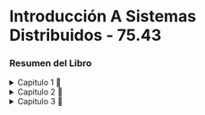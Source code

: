 # Introducción A Sistemas Distribuidos - 75.43

### Resumen del Libro

<details>
 <summary>  Capitulo 1 🍾 </summary> 
 
 </br>

*host* o *end systems*: dispositivos conectados a la red (lapotot, tablet, reloj, etc).

Estos ultimos conectados por una red de *communication links* y *packet switches*.

![image](https://user-images.githubusercontent.com/71232328/160488180-daf2192f-ce6a-45b4-ac0f-9b4b0ba07cc0.png)

Los *links*  transmiten de acuerda a una *transmission rate* medida en bits/segundo.

*Packet*: paquete de informacion a ser enviado a través de la red.

El *packet switch* toma el *packet* que viene de su *comunication link* de entrada y lo redirecciona a uno de salida. Un *packet switch* puede ser un *router* (en *network core*) o un *link-layer switch*(en *acces network*).

El camino recorrido por el *packet* es el *route* o *path*.

#### Analogia

*packets* = camiones.
*comunication links* = rutas.
*packet switches* = intersecciones.

*end systems* accedent a internet a traves de *Internet Service Providers (ISPs)*. Cada *ISP* es en si mismo una red aparte. Los *ISPs* o *lower tier ISPs* estan interconectados por *upper tier ISP* (fibra optica).

Las piezas que componen internet corren protocolos para controlar envio y recepcion de datos. El *Transmission Control Protocol (TCP)* y *Internet Protocol (IP)* son los mas importantes. 

*internet standards* son desarrollados por la *IETF*. Estos documentos son llamados *request for comments (RFCs* y definen los protocolos

El internet tambíen puede ser descripto como una infraestructura que provee servicios a aplicaciones (*distributed applications*). Corren en *end systems*.
Los *end systems* proveen interfaces para *sockets* que especifican como solicitar y enviar informacion a otro *end system*

#### Protocolo

![image](https://user-images.githubusercontent.com/71232328/160490600-228c2304-3668-4ec8-883f-a11a39c9c6a2.png)

</br>

Un protocolo define el formato y orden de los mensajes a intercambiar entre dos o mas entidades en comunicacion, al igual que las acciones a tomar luego de enviar/recibir los mensajes
Ambos que se esten comunicando deben estar utilizando el mismo protocolo


*end systems* son también conocidos como *hosts*. Estos ultimos se dividen en clientes y servidores. La mayoria de los servidores residen en *data centers*

*access network*: la red que conecta fisicamente un *host* al primer *router* en su camino a otro *end system*

El acceso a internet residencial mas comun es por *digital suscriber line (DSL)* (en general lo provee la compañia de telefono, el modem usa la linea telefonica en este caso) y por cable.

![image](https://user-images.githubusercontent.com/71232328/160491855-2dd767ac-9f61-494a-b1af-6c0cfa0d3f2b.png)


</br>

Existen estándares para DSL que definen multiples *transmission rates*.

Por otra parte, los cables de acceso a internet hacen uso del cable del proveedor de television.

</br>

![image](https://user-images.githubusercontent.com/71232328/160492070-cf203c45-c8c1-4129-936f-73eaa410c91a.png)


</br>

requiere modems especiales para cable, en general conectados a la PC por un puertp *ethernet*. En estos casos los *packets* llegan a todos. Los *channel* de subida y bajada son compartidos.


Más veloz que los ultimos dos pero menos común en *fiber to home (FTTH)*.

*LAN (local area network)* es usada para conectar un *end system* al primer *router (edge)*. En general se hace via *ethernet switch*.

![image](https://user-images.githubusercontent.com/71232328/160492621-8adc1fa6-4871-415c-a273-36bc2eca2d63.png)


</br>

Tambien es posbile tener una *wireless LAN* basada en IEEE (*WIFI*)

![image](https://user-images.githubusercontent.com/71232328/160492779-54c7125b-1417-4739-84e9-0909ae515057.png)

*Wide-Area Wirelles acces: 3g and LTE*, mayor alcance que el wifi.

Los bits se propagan a través de un medio físico: par trenzado, coaxial, fibra optica, espectro radial, etc. Puede ser un medio guiado o no. En el primer caso las ondas son guiadas a traves de un medio fisico (cable). En el caso de no ser guiado, las ondas se propagan por la atmosfera y espacio (*wireless LAN*). Un par trenzado conocido es el *Unshielded twisted pair (UTP)*. El cable coaxial puede ser usado como un medio compartido. La fibra optica traslada pulsos de luz, pero los dispositivos opticos son muy costosos. Canales de transmision radial sufren mayor interferencia y tienen tres categorias: distancia corta, locales y largo alcance (kilometros). Canales de transmision satelital transmiten/reciben microondas en bandas de frecuencia determinadas, los satelites pueden ser geoestacionarios u orbitar más cerca de la tierra.

#### Core

*end systems* intercambian mensajes. Estos mensajes se dividen en *packets* para ser enviados. Cada *packet* viaja a través de *communication links* y *packet switches (routers or link-layer switches)*. Se transmite al *rate* del *communication link*. Entonces si el *rate* es R y el largo del *link* es L, el tiempo de transmisión es `L/R segundos`.

Los *packet switches* usan *store-and-forward transmission*. Debe recibir el *packet* entero antes de empezar a transmitirlo.

![image](https://user-images.githubusercontent.com/71232328/160494400-f1327cb7-36ba-471f-8a29-270b3957f523.png)

Por cada *link* que tiene el *packet switch*, va a tener un *output buffer* o *output queue* donde guarda *packets* que está a punto de enviar. Puede ocurrir que llegue un *packet* y deba esperar en el *output buffer* a que termine otro: *queuing delay*. Este delay depende de que tan congestionada esté la red.


![image](https://user-images.githubusercontent.com/71232328/160518735-493aef40-248d-4d2a-9d3c-3bcb698e71a6.png)

Si el *packet* llega y la cola está llena entonces ocurre una *packet loss*. O el que llega es dropeado o uno que ya está en la cola.

¿Cómo determina el *router* a donde enviar el *packet*?

Cada sistema tiene su direccion IP. En el header del *packet* va a figurar la ip de destino. Cada *router* examina esta porcion y se basa en una *forwarding table* para direccionar el *packet*. La tabla está creada en base a un *routing protocol*, por ejemplo el del camino más corto para determinar el próximo *router*.

También puede moverse data de otra manera que no es *packet switching*, sino *circuit switching*. En estos casos el *path* entre *end systems* se encuentra reservado por el tiempo que dure la comunicación, no ocurre esto en el caso previamente visto. Cuando dos *host* se quieren comunicar se establece una *end-to-end connection*, reservando el circuito que los une. Limita la cantidad de conexiones en simultaneo que se pueden tener.

En el caso de *packet switching* no se garantiza la llegada a destino del mismo, si que se dará el mayor esfuerzo.

Un circuito es implementado con una *frequency-division multiplexing (FDM)* o con una *time-division multiplexing (TDM)*. En la primera se le dedica una frecuencia a cada conexion. En el caso de *TDM* se le otorga a cada conexion una cantidad fija de tiempo.

![image](https://user-images.githubusercontent.com/71232328/160519904-75316e99-12f6-4652-b128-7928d8b5e7ab.png)

Circuitos dedicados tienen periodos silenciosos en los que se desperdician.

*Packet switching* es superior en eficiencia. Mientras que *circuit switching* reserva en el *link* desconociendo la demanda (desperdiciando espacio), *packet switching* reserva el *link* en base a la demanda.


Para conectar *ISPs* se hace una red de redes. El *access ISP* es *customer*, mientras que el *global transit ISP* es un proveedor.
Cada *access ISP* paga al *regional ISP* al que se conecta, quien a su vez paga al *tier-1 ISP* al cual se conecta. Este ultimo no paga a nadie ya que no se conecta a nadie.

Admemás en la red hay *PoP* (grupo de *routers* en la red del proveedor donde *customer ISPs* se pueden conectar a un *provider ISP*.
Para reducir costos, *customer ISPs* que sean vecinos pueden unirse (*peer*) siendo beneficioso para ambos. También existen *Internet Exchange Points (IXP)* donde multiples *ISPs* pueden unirse (*peer*).
Finalmente tenemos en la ultima capa los *content-provider netwroks*, por ejemplo google.

![image](https://user-images.githubusercontent.com/71232328/160521215-521f2157-3565-4bee-88c0-ef64db322dae.png)



*processing delay*: tiempo requerido para examinar el *packet* y ver a qué *link* dirigirlo.

*queuing delay*: tiempo que espera en la cola a ser transferido **(???????????? no era cuando recibia)**. Depende de la congestion.

*transmission delay*: `L/R`, siendo L el largo del *packet* y R la tasa de transimsion. Tiempo requerido en transmitir todos los bits por el *link*. No tiene nada que ver con la distancia entre *routers*.

*propagation delay*: una vez en el *link*, los bits deben llegar al proximo router. Depende de la distancia entre *routers* y el material. `d/s` siendo d la distancia y s la velocidad de propagación del *link*.

![image](https://user-images.githubusercontent.com/71232328/160522042-38efadca-e33d-4f32-99be-823be10f9dcd.png)

Sumados generan un *total nodal delay*

Si R es la tasa de transmision en bits/sec, **a** es la tasa de arribo de *packets*, L el largo de los packets entonces la tasa de arribo de bits es `L * a`. `L*a/R` es la intensidad del tráfico. Si `L*a/R > 1` entonces aumentará el *queuing delay*

![image](https://user-images.githubusercontent.com/71232328/160522582-09cc2afa-dc2b-4597-b1cd-4fff2c8ff5c5.png)

Una cola tiene capacidad finita. Si una *packet* llega a un *router* con la cola llena, va a ser un *drop*. En resumen, ese *packet* se pierde.

El delay entre *end systems* con N-1 *routers* entre ellos es `dend-end = N(dproc+dtrans+dprop+dqueuing)`.

*end-to-end throughput*: el instantaneo es la tasa en bits/sec a la que un host recibe un mensaje. Si envio de servidor a cliente: si la tasa de recepcion es más rapida que la de transmision entonces no va a poder transmitirlos igual de rápido que los recibe. En este caso Rc<Rs y el *end-to-end throughput* es Rc. Idealmente Rc>Rs y el *end-to-end throughput* es Rs.

![image](https://user-images.githubusercontent.com/71232328/160523899-188591c9-c409-4030-8e76-1d3522770391.png)

### Protocol Layering

cada protocolo se corresponde con una capa.

Protocolos de la capa de aplicacion siempre estan implementadas en software. La capa fisica y de linkeo son las encargadas de manejar la comunicacion en un link (en general Ethernet o WIFI asociadas con un *link*). La cpa de red es un mix entre fisica y hardware

![image](https://user-images.githubusercontent.com/71232328/160524387-999652a6-db64-4d99-9ed4-cc0fc7e4193f.png)

#### Capa de aplicaciones

donde residen las aplicaciones de red y sus protocolos como HTTP, SMTP, FTP, DNS. Se distribuye sobre muchos *end systems*. La aplicacion en uno intercambiendo *packets* con la aplicación en otro *host* siguiendo un protocolo. En esta capa la data son mensajes.

#### Capa de transporte

transporta los mensajes de la capa de aplicacion entre *end points*. Protocolos: TCP y UDP

#### Capa de red

Mueve los *packets* de la capa de red llamados *datagrams* de un *host* a otro. Protocolo IP, que define los campos en el *datagram*. También hay *routing protocols* para determinar las rutas que toman los *datagrams*.

#### Capa de linkeo

Para mover un *packet* entre un nodo y tro (*host* o *router*), la capa de red acude a la capa de linkeo. Aquí se pasa el *datagram* a la capa de linkeo, que lo lleva al proximo nodo, donde vuelve a la capa de red. Como ejemplo son Ethernet, Wifi. Un *datagram* puede ser manejado por distintos protocolos en la capa de linkeo.

#### Capa de física

Su trabajo es mover bits entre un nodo y el siguiente. Los protocolos dependen del medio (fibra, par trenzado, etc). Ethernet tiene varias protocolos en esta capa: una para par trenzado, otro para coaxial, fibnra, etc.

![image](https://user-images.githubusercontent.com/71232328/160525485-3d8082b6-c118-4180-8700-5750eb3e8fae.png)

Notar que routers y switches de la capa de linkeo no implementan todas las capas. En cada capa un *packet* tiene dos campos: *header* y *payload*. El ultimo es un *packet* de la capa anterior y *header* sirve para que la capa actual actue. A esto se llama encapsulacion.

### OSI

Otra forma de ver los protocolos distinta al *stack*.

![image](https://user-images.githubusercontent.com/71232328/160525375-169cb37b-6664-40fa-9a2a-4b125961864e.png)

Malware (?)



</details>


<details>
 
<summary> Capitulo 2 🍾</summary>
 
</br>
 
Al desarrollar una aplicación, hay que escribir software de tal manera que pueda correr en multiples sistemas (no es necesario en *routers* o *link-layer switches*, estos no funcionan en la capa de aplicación). La arquitectura de la aplicación está diseñada por el desarrollador, a diferencia de la arquitectura de la red. Esta puede ser cliente-servidor o *peer-to-peer*.

En la arquitectura cliente-servidor , siempre hay un *host* llamado servidor que recibe peticiones de otros *host* llamados clientes. En esta arquitectura los clientes no se comunican directamente entre si. El servidor tiene una dirección IP fija. Para aplicaciones con muchos clientes, se tiene un *data center* con varios *host* creando un servidor virtual grande.
 
En la arquitectura P2P no hay servidores dedicados, se basa en la comunicacion entre usuarios (ej: Torrent). Esta arquitectura es auto escalable.
 
### Comunicacion
 
Los que se comunican no son los programas, sino los procesos en diferentes (o el mismo) *end systes*. Lo hacen mediante mensajes. En general en una comunicacion, uno es el cliente y el otro el servidor. El que inicia la conexion es el cliente, el que espera a ser conectado, el servidor. Los mensajes se envian y reciben a través de una interfaz de software llamada *socket*. El *socket* es la interfaz entre la capa de aplicacion y la de transporte. También llamada *application programming interface (API)* entre la aplicacion y la red.
 
Para identificar al proceso que recibe mensajes debe tenerse la direccion del host (IP) y un algo que identifique al proceso receptor en el host de destino. Al host lo define la dirección IP (32 bits). Para identificar al proceso, su utiliza el número de puerto.
 
La aplicacion envia mensajes por el socket, la capa de transporte debe llevarlos al socket de destino. Un protocolo de la capa de transporte puede ofrecer varios servicios:

* *Reliable Data Transfer*: asegura que no habrá pérdida de paquetes. Si no lo asegura, esto puede ser tolerable para ciertas aplicaciones (*loss-tolerant applications*) pero no para otras como son las aplicaciones multimedia
* *Throughput*: asegura una tasa mínima de **r** bits/sec. Las aplicaciones que requieren una tasa especifica son *bandwidth-sensitive applications*. Las que no so *elastic applications*.
* *Timing*: un tiempo máximo de arribo del paquete desde que sale hasta que llega al socket receptor (delay).
* *Security*: puede proveer mas de un servicio de seguridad. Puede encriptar los datos al salir y desencriptarlos al llegar.
 
### Servicios de transporte provistos por internet
 
Las redes TCP/IP tienen 2 protocolos de transporte: UDP y TCP.
 
Servicios de TCP:

* *Connection-oriented servide*: cliente y servidor intercambian informacion antes de que empiezen a fluir los mensajes de la aplicacion (*handshake*). Luego de esto se dice que existe la conexion TCP. Pueden enviarse mensajes al mismo tiempo. Una vez finalizada, debe destruirse la conexion.
* *Reliable data transfer*: se va a enviar toda la data sin errores y en orden.
* *congestion-control mechanism*
 
*TCP-enhanced-with-SSL (Secure Sockets Layer)* agrega seguridad (encripta, autenticacion de *end point*, etc).
 
Servicios de UDP:
 
* *connectionless*: no hay *handshake*
* *unreliable data transfer*: no garantiza que llege el mensaje. Pueden llegar en desorden
* No tiene mecanismo de control de congestion
* El lado que envia, puede hacerlo al *rate* que quiera.
 
En ambos casos, no se proveen servicios para *throughput* y *timing*.
 
### Protocolos de capa de aplicación
 
Definen como los procesos de aplicaciones se envian mensajes entre ellas:
* tipo (request o respuesta)
* Sintaxis (campos)
* Semantica (qué contienen los campos)
* Reglas para cuándo enviar y recibir mensajes

## Web y HTTP
 
*HyperText Transfer Protocol (HTTP)* se implementa en el cliente y en el servidor. Web browsers implementan el lado del cliente y Web Servers el lado del servidor. HTTP usa TCP como protocolo de transporte.
 
![image](https://user-images.githubusercontent.com/71232328/160632290-47bcc71e-05ac-40d4-b088-564287af5e29.png)

El servidor no guarda informacion del cliente, por lo que se dice que HTTP es *stateless protocol*.
 
### Tipos de conexiones
 
Cuando hay interacciones cliente-servidor debe definirse si las request/respuesta van en la misma conexion TCP (*persistent connections*) o en distintas (*non-persistent connections*). Por default HTTP usa *persistent connections*. En *non-persistent connections* puede ocurrir cierto paralelismo.

*Round-trip-time (RTT)*: tiempo que le toma a un paquete viajar desde el cliente al servidor y volver. Incluye delay de propagacion, delay de cola y de procesamiento.
 
![image](https://user-images.githubusercontent.com/71232328/160634079-c4d20bf4-45b9-46e4-9f0a-c5f635d36eb8.png)
 
Se observa que cada conexion tiene un delay de 2 RTT, gran contra en *non-persistent connections*.
 
## Formato del mensjae HTTP
 
Hay dos tipos de mensaje: request y respuesta
 
* Request: primer linea es la *request line*, tiene 3 campos: metodo (GET, POST, HEAD, PUT, DELETE), URL y version de HTTP. Las lineas que siguen son *header lines*. La de Host especifica el host donde reside el objeto, en connection va el tipo de conexion, en *user-agent* va el browser y en *accept-language* va el lenguaje que prefiere el usuario (varios headers mas como este)
 
 ![image](https://user-images.githubusercontent.com/71232328/160635494-45571e96-5f4a-4a81-9fa3-ad910fec6afd.png)

El campo *entity* va lleno cuando se usa el método POST enviando info. También puede ir en la URL con un método GET. El HEAD se utiliza para debugging. PUT es para subir objetos a servidores web
 
* Respuesta: tiene una *status line* (3 campos: version del protocolo, codigo de status y el mensaje de status), seis *header lines* y un *entity body* (contiene lo que se pidió en el request). Las *header lines*: *date* tiene hora y dia en que el servidor envia data, *Server* indica que servidor generó el mensaje, *Last modified* indica el momento de creacion o última modificacion del objeto, *Content-Lenght* indica el largo del *body* y *Content-type* el tipo del body (HTML por ej). El status code puede ser varios: 200 es OK, 301 es que el objecto fue removido, 400 es bad request, 404 no encontrado, etc. Visitar https://http.cat/.
 
 ![image](https://user-images.githubusercontent.com/71232328/160636893-f80a5076-f769-44e2-9875-012d6659b7b6.png)
 
 ### Interacción Usuario-Servidor
 
##### Cookies
 
HTTP es *sateless* pero usa cookies para trackear a los usuarios. Esta tecnologia tiene 4 componentes:
 
* Cookie Header line en respuesta de HTTP (Set-Cookie: <identificador>)
* Cookie Header line en request de HTTP (Cookie: <identificador>)
* archivo cookie guardado en el *end system* y manejado por el browser
* base de datos en la pagina de internet.
 
 ![image](https://user-images.githubusercontent.com/71232328/160638156-1558a839-3a47-47ca-92df-29930aaef2c7.png)

 
 ##### Web Caching
 
 El cache de la web (*proxy server*) guarda copias de objetos recientemente *requested*. Antes de establecer TCP con servidor, se establece con el *Web Cache* y se ve si tiene el objeto deseado. si lo tiene, se envia en una respuesta HTTP. Sino, la *Web Cache* establece una conexion TCP con el servidor, envia una request y al recibir una respuesta la envia al usuario, previamente almacenando una copia.

![image](https://user-images.githubusercontent.com/71232328/160639015-5b6e00be-4d9d-43b2-88e4-59e4e807aeec.png)
 
 El *Web cache* hace la conexion más rapida y reduce el trafico hacia el servidor. *Content Distribution Networks (CDNs)*. Una compañia CDN instala caches a lo largo de todo internet.
Aparece un problema, el objecto en la cache puede estar desactualizado. Aparece el GET condicional, que agrega campo *If-Modified-Since*. El cache envia al server un request con este campo, indicando al servidor que envie un nuevo objecto si la fecha en que fue modificado es distinta a la del request de la cache (304 not modified status code)
 
 ![image](https://user-images.githubusercontent.com/71232328/160639460-651fe762-7f7a-4664-93d1-b25894394221.png)

## Mail en Internet
 
3 componentes:
* *User agents*: permite a los usuarios leer, responder, enviar, guardar y escribir mensajes (Outlook)
* *mail servers*: Aqui se envian los mensajes, donde son colocados en una cola de salida. Cuando un usuario quiere leer, el agente lo recupera de este servidor. Aqui estan las *mailbox*.
* *Simple Mail Transfer Protocol (SMTP)*
 
![image](https://user-images.githubusercontent.com/71232328/160641013-5ab15568-4fc0-4502-be9c-1893ca8a87f6.png)

 Si un servidor no puede enviar un mensaje, lo guarda en una cola de mensajes y lo intenta un tiempo despues.
 
SMTP es el principal protocolo de la capa de aplicaciones para mails. Usa *reliable data transfer* de TCP. Tiene un lado cliente (envia) y otro servidor(mail server). Ambos lados residen en todos los *mail servers*. SMTP restringe a ASCII de  7 bits.

![image](https://user-images.githubusercontent.com/71232328/160644403-b1b54b24-6979-48d4-816b-91c74f01f175.png)

SMTP tiene *handshake* donde se indica las direcciones de email de ambos.
Comandos del cliente: HELO, MAIL FROM, RCPT TO, DATA, QUIT, CRLF.CRLF (linea vacia). *telnet* sirve para establecer conexion TCP entre localhost y *mail server*.
 
En comparación, HTTP es un *pull protocol*, alguien sube data a la web para que varios *pulleen* del server cuando quieran. Por el contrario, SMTP es mas bién *push protocol*, donde el que envia el mensaje lo *pushea* al *mail server* del receptor. Otra es que SMTP restringe a ASCIIs de 7 bits, HTTP no. HTTP encapsula cada objeto en su mensaje de respuesta, SMTP envia todos en un mensaje.

En el header de SMTP van a aparecer: FROM, TO, SUBJECT. SMTP es un *push protocol*, entonces cómo obtiene el receptor sus mails del servidor? hay varios protocolos para esto: *Post Office Protocol version 3(POP3)*, *Internet Mail Acces Protocol (IMAP)* y HTTP:

* POP3: una vez establecida la conexion TCP tiene 3 fases. En *authorization*, envia contraseña y usuario (user <uuario> pass <contraseña>). En *transaction*, recupera el mensaje y otros comandos (list, retr, dele, quit). En *update*, termina la sesión POP3 y el servidor elimina los mails marcados para este fin. Posibles respuestas del servidor a todos los comandos: OK, ERR. POP3 no guarda información entre sesiones.
* IMAP: POP3 no permite al usuario crear carpetas remotas y asignarle mensajes. IMAP asocia cada mensaje con una carpeta (INBOX cuando llega el mensaje, luego puede moverse a otra). IMAP mantiene informacion del usaurio entre sesiones. También permite obtener porciones de mensajes (solo el header por ej).
* HTTP: Hotmail, donde el *user agent* es un web browser. Se usa para enviar y recibir a los servidores un mensaje HTTP.
 
## DNS: Directory Service
 
Para identificar un *host* se usan *hostnames*, pero estos nombres no permiten conocer su locacion en el internet. Entonces se los identifica con las direcciones IP (4 bytes), separados por "." donde cada byte en decimal va de 0 a 255. Es jerárquica. El DNS traduce de *hostname* a IP. DNS es una base de datos distribuida implementada en una jerarquoia de servidores DNS y un protocolo de la capa de aplicacion que permite a los *hosts* realizar consultas a la base de datos. DNS corre sobre UDP.DNS es usada por otro protocolos como HTTP y SMTP. La maquina del usuario hace de cliente. Luego de obtener la IP, el browser inicia la conexion TCP. DNS agrega delay.
Servicios que provee DNS:
 
* *Host aliasing*: mas de un nombre o alias. El mas completo es el canonico
* *mail server aliasing*: por ej yahoo.com
* *load distribution*: permite asociar varias IPs a un nombre canónico para distribuir la carga en varios servidores que repliquen lo mismo

No conviene un servidor DNS centralizado:
 * Falla y se cae todo
 * Volumen de tráfico
 * Distancia al servidor centralizado
 * Mantenimiento, actualizando constantemente para un host nuevo
 
Entonces se usa una base de datos descentralizada y jerárquica:
 * servidores DNS raiz: dan IP de los TLD DNS servers
 * *top-level domain (TLD) DNS servers*: devuelven IP de los *authorative DNS servers*
 * *authoritative DNS servers*: mapea el nombre de los hosts a su IP.
 
![image](https://user-images.githubusercontent.com/71232328/160653358-023c279d-bd3f-4376-8e43-265c05137b90.png)

 El cliente contacta a un servidor raiz, que devuelve direcciones IP para serividores TLD con cierto dominio (com). El cliente luego contacta uno de estos, que devuelve direccion IP de un servidor *authorative* para cierta direccion (amazon.com). finalmente el cliente contacta un servidor *authorative* de la pagina (amazon.com) que devuelve la IP del host requerido (www. amazon. com). 
 
 Además, cada ISP tien un servidor DNS local. Actúa como un proxy y forwardea la consulta a un servidor raiz.
 
 ![image](https://user-images.githubusercontent.com/71232328/160654734-f7f1413a-8d7a-4f8e-bed7-735d4c79a665.png)

 Las *querys* son recursivas e iterativas. Recursivas por piden que se obtenga el mapeo en su nombre, iterativas porque responden inmediatamente. *querys* de DNS pueden ser recursivas o iterativas.
 
 ![image](https://user-images.githubusercontent.com/71232328/160655196-18c555d5-a09d-4e82-8355-98b000ddccc0.png)

 
 #### DNS Caching
 
 Para mejorar el delay del sistema DNS y disminuir los mensajes DNS. Se *cachea* el par *hostname*/IP. Esta tarea la realiza el servidor local DNS
 
 #### Mensjaes DNS
 
 Los servidores DNS almacenan *resource records (RRs)*. Cada respuesta DNS lleva uno o mas de estos: (Name, Value, Type, TTL).
 
 * TTL: *time to live*, cuando borrarlo de la cache.
 * Tipo: si es A, name es hostname y value es IP. Si es NS, name es domain y value es hostname de *authorative DNS server*. Si es CNAME, value es el *hostname* canonico y name el alias. Si es MX, vale es nombre canonico del servidor de mail con alias en name
 
 Formato del mensaje:
 
 ![image](https://user-images.githubusercontent.com/71232328/160656495-d382134f-d730-4af3-bb31-9714f60c48a8.png)

 * Primeros 12 bytes son el header
 * Question: información acerca de la *query* realizada. name, type.
 * Answer: contiene RRs. Cada uno con Type, value y TTL
 * Authority Section: tiene RRs de *authorative servers*
 * Additional section: otros RRs que sirven de ayuda
 
 #### Poner RRs en una base de datos
 
 Se registra el dominio en una empresa *registrar* que lo pone en la base de datos DNS. Se registran en los TLD un tipo NS y otra A. Suponiendo se pasan 2 hostnames y dos IPs. También podria ser MX para un mail.
 
 ## Peer-to-Peer File Distribution
 
 
 ![image](https://user-images.githubusercontent.com/71232328/160658320-70011a61-7c83-45cd-8deb-a4f5fca36604.png)
 
 Cada *peer* puede redistribuir una parte de un archivo grande. El tiempo de distribuicion es el tiempo que le lleva al archivo llegar a todos. En una cliente servidor va a ser el que le lleve al cliente con la menor tasa de descarga o lo que le lleve al servidor si tiene menor tasa de envio. Sube linealmente con la cantidad de clientes. En P2P, es mas complicado de calcular. Primero el servidor debe enviar aunque sea 1 vez todos los bits del archivo. La tasa de subida es la del servidor mas la de los peers

 ![image](https://user-images.githubusercontent.com/71232328/160659048-1ec3206f-f611-43bf-80c5-f773ce7d8b6c.png)

 #### BitTorrent
 
 Todos los *peers* participando de la distribucion de un archivo son el *torrent*. El tamaño estandar de las porciones a distribuir es 256kb. Una vez que un *peer* obtiene todo el archivo puede irse o quedarse en el torrent ayudando a la subida del archivo
 
 ![image](https://user-images.githubusercontent.com/71232328/160659398-eb886069-994b-4a1b-a4b7-151d62fc72b6.png)
Cada torrent tiene un nodo llamado *tracker*. Cuando un *peer* se suma al *torrent*, se registra con el *tracker*, informando periodicamente si sigue en el torrent o no. Al sumarse a un torrent, se le envian los IPs de los *peers* (no todos) al recien llegado. Se intentan generar conexiones TCP con todos. De estos *peers* es de quien se obtienen las porciones del archivo. Primero va a pedir de los que no tiene, los que menos se repitan entre los vecinos (*rarest first*). Para enviar porciones de archivo, se prioriza a los que esten suministrando data a la tasa más alta. Se elige a los 4 *peers* (*Unchoked*) que mas rapido esten suministrando data y se les envia. Esto se calcula cada 10 segundos. Además cada 30 segundos se elige un *peer* al azar (*optmistically unchoked*).
 
 Otra aplicacion de P2P es *Distributed Hash Table (DHT)*. Es una base de datos distribuida entre los *peers*
 
 ## Streaming de video y distribucion de contenido
 
 Cuanto más alto el bitrate, mejor la calidad del video. 4K precisa aprox 10Mbps. Se crean varias compresiones y se envian a distintas tasas. El usuario elige cual ver en base a su ancho de banda.
 
 En HTTP streaming el video se guarda en un servidor HTTP. En el lado del cliente, una vez que se pasa un umbral en el buffer de recepcion se empieza a reproducir el video. La contra es que todos los clientes reciben los mismo auqnue tengan distinto ancho de banda. Surge el *Dynamic Adaptive Streamig over HTTP (DASH)*, el video se *encodea* en distintas versiones cada una con un bitrate distinto (distinta calidad. El cliente solicita porciones del video dinamicamente (cuando el ancho de banda es alto solicita mejor calidad y viceversa). Cada version del video se guarda en el server HTTP con una URL distinta. En el server HTTP hay un *manifest file* con las URL a estas versiones.
 
 #### Content Distribution Network (CDN)
 
 Casi todas las plataformas de streaming usan CDN. Servidores repartidos geograficamente que almacenan copias multimedia. CDN puede ser privado (Google) o *third-party*.
 Politicas de ubicacion:
 * *Enter Deep*: colocar servidores en access ISPs. Se está mas cerca de los *end systems*. Muy distribuido, mas dificil de mantener.
 * *Bring Home*: servidores en menos lugares (por ej IXPs). Mas fácil de mantener a expensas de un mayor delay
 
 Cuando se hace una request de un video, CDN la intercepta y determina el servidor CDN más conveniente y redirecciona la request. La intersepcion se logra haciendo uso de la DNS. 
 
 ![image](https://user-images.githubusercontent.com/71232328/160663016-832a77c1-3f8f-4cd8-8cce-34fc2fed32a7.png)
 
 Como determinar el cluster de CDN más conveniente? *cluster selection strategy*:
 
 * Más cercano geograficamente
 * *real time measurements*: toman medidas del delay para determinar el más cercano en cuanto a tiempo y no distancia

 También es posible el caso de P2P streaming, muy similar a lo comentado en la seccion de P2P
 
 ## Socket Programming
 
 2 tipos de aplicaciones de red: una opera bajo un especifico protocolo estandar (RFC) y otro que no, donde el porotocolo de la capa de aplicacion es determinado por el equipo de desarrollo. Debe definirse si usar TCP o UDP.
 
 
 En UDP, el paquete tiene direccion de destino (IP). Tambien se debe indiar el puerto para identificar al proceso en el host de destino.
 
 ![image](https://user-images.githubusercontent.com/71232328/160672250-bfa8c588-2b0e-46c9-be6c-68705ab7af78.png)

### Aplicacion UDP
 
Del lado del cliente
 
```python
# traigo el modulo socket
from socket import * 
 
# defino nombre de host (IP o hostname) y puerto 
serverName = ’hostname’
serverPort = 12000
 
# Crea socket
# AF_INET : IPv4, SOCK_DGRAM: UDP
clientSocket = socket(AF_INET, SOCK_DGRAM)
 
# Mensaje a enviar, capturo lo que tipee el usuario
message = raw_input(’Input lowercase sentence:’)
 
# Envio el mensaje, previamente transformandolo de string a byte
clientSocket.sendto(message.encode(),(serverName, serverPort))
 
# Recibo respuesta del servidor
modifiedMessage, serverAddress = clientSocket.recvfrom(2048)

print(modifiedMessage.decode())
 
# Cierro el socket
clientSocket.close()
 
```
 
Del lado del Servidor

```python
 
from socket import *

serverPort = 12000

serverSocket = socket(AF_INET, SOCK_DGRAM)

# Asigna el puerto al socket
serverSocket.bind((’’, serverPort))
 
print(”The server is ready to receive”)
while True:
 # Recibo del  cliente
 message, clientAddress = serverSocket.recvfrom(2048)
 # Convierte mensaje a string, pasa a uppercase
 modifiedMessage = message.decode().upper()
 # Envia el string encodeandolo previamente
 serverSocket.sendto(modifiedMessage.encode(), clientAddress)

```
 
### Aplicacion TCP
 
A diferencia de UDP, una vez establecida la conexion, no hace falta aclarar la direccion IP de destino en cada paquete.
 
 ![image](https://user-images.githubusercontent.com/71232328/160673843-36d457db-5f88-4bb7-9399-0b66e88f0e80.png)

Lado del cliente


```python

 from socket import *
serverName = ’servername’
serverPort = 12000

# SOCK_STREAM: TCP
clientSocket = socket(AF_INET, SOCK_STREAM)

# Establece conexion TCP. El handshake ocurre aca
clientSocket.connect((serverName, serverPort))
sentence = raw_input(’Input lowercase sentence:’)

# Notar no se aclara la dirección IP destino
clientSocket.send(sentence.encode())
modifiedSentence = clientSocket.recv(1024)
print(’From Server: ’, modifiedSentence.decode())

# Genera un mensaje TCP al TCP en el servidor
clientSocket.close()


```

![image](https://user-images.githubusercontent.com/71232328/160674039-75f416c6-83ae-47bb-a07b-f5cad85da805.png)


Del lado del servidor


```python

from socket import *
serverPort = 12000
serverSocket = socket(AF_INET, SOCK_STREAM)

# Es el socket de bienvenida
serverSocket.bind((’’, serverPort))

# Esperamos a que un socket cliente "toque la puerta".
 
serverSocket.listen(1)
print(’The server is ready to receive’)
while True:
 
 # Cuando un cliente "toca la puerta" se invoca accept(), que crea un nuevo
 # socket en el servidor dedicado a ese cliente en particular
 connectionSocket, addr = serverSocket.accept()
 sentence = connectionSocket.recv(1024).decode()
 capitalizedSentence = sentence.upper()
 connectionSocket.send(capitalizedSentence.encode())
 
 # Cerramos el socket dedicado al cliente, pero el de bienvenida
 # sigue abierto, por lo que pueden conectarse nuevos clientes
 connectionSocket.close()

```

 
</details>

<details>
 
 <summary> Capitulo 3 🍾 </summary> </br>
 
Capa de transporte reside entre la de aplicación y la de red. Se encarga de proveer servicios de comunicacion a los procesos de aplicación corriendo en diferentes *hosts*.

En su relacion con la capa de red, se encarga de la comunicacion entre dos procesos de la capa de aplicacion corriendo en dos *end systems* distintos.

## Introducción y servicios de la capa de transporte

La capa de transporte provee **comunicacion lógica** entre dos procesos corriendo en dos *hosts*. Lógica porque hace parecer que los procesos estuvieran directamente conectados. Los procesos usan esta comunicacion lógica para enviarse mensajes abstrayendose de la infraestructura física. Los protocolos de la capa de transporte no se implementan en routers, sí en los *end systems*. Previo a mandar el mensaje, lo convierte en **segmentos**. Le pasa el segmento a la capa de red, donde se lo encapsula en un **datagram** y se lo envia. Los routers actúan sobre el datagram (capa de red). Al llegar, la capa de red extrae el datagram y le pasa el segmento a la capa de transporte que lo procesa y pone a disposicion de la aplicacion.

![image](https://user-images.githubusercontent.com/71232328/161090147-dbfe765a-6197-4dce-b937-8b731d91f789.png)

### Relacion capa de transporte y de red 

Los protocolos de transporte mueven mensajes de la capa de aplicacion a la de red, dentro del *end system*, pero desconocen como se moverá dentro de la red.
Un protocolo de transporte podría ofrecer *reliable data transfer* a una aplicacion, a pesar de que el protocolo de red por debajo no lo haga. De la misma manera podría encriptar el mensaje. No ocurre esto con el ancho de banda, donde el protocolo de transporte se ve atado a lo que ocurra en la capa de red.

### Capa de transporte en el Internet

Dos protocolos en la capa de transporte: UDP (*User Datagram Protocol*) y TCP (*Transmission Control Protocol*). El primero es *unreliable* y *connectionless*. El segundo lo contrario, *reliable* y *connection-oriented*.

**Paquete de la capa de transporte = segmento** (en el caso de UDP a veces puede ser datagram, ojo que también se usa para la capa de red).

El protocolo de la capa de red de internet es IP (*Internet Protocol*), provee comunicación logica entre *hosts*. El servicio es del *mejor esfuerzo* (no garantiza, entonces *unreliable*). Cada *host* tiene una **dirección IP**.
UDP y TCP extienden el servicio de comunicacion del IP entre dos *end systems* a dos procesos. Esto se denomina **transport-layer multiplexing** y **demultiplexin**. Además proveen chequeos de integridad/errores en segmentos (estos son los únicos servicios que provee UDP). TCP provee además **reliable data transfer**, **congestion control**.

## Multiplexing y demultiplexing

Esto es extender el servicio de entrega *host-to-host* provisto por la capa de red a *process-to-process*.

En el destino, la capa de transporte recibe segmentos de la capa de red. Luego se encarga de enviarselos al proceso de aplicación correcto en el *host*. Un proceso puede tener uno o m+as **sockets**. La capa de transporte lleva la data al *socket*. La capa de transporte examina unos campos en el segmento para determinar el socket que los debe recibir y los direcciona, esto es llamado **demultiplexing**. El trabajo de tomar información de los sockets en el *host*, encapsularlos con *headers* y pasar los segmentos a la capa de red es **multiplexing**.

![image](https://user-images.githubusercontent.com/71232328/161094339-ef766436-0a18-43b1-8fcd-05fd9bf3b6e6.png)

Para el **multiplexing** se requiere:
* Sockets tengan id
* Segmentos tengan campos que permitan identificar sockets: **puerto de origen**, **puerto de destino** de 16 bits cada uno. Los puerto de 0 a 1023 son llamados **well-known** y están restringidos para uso de HTTP (puerto 80) y FTP (puerto 21).

![image](https://user-images.githubusercontent.com/71232328/161095780-f0c3458a-16b4-4443-bd7d-d3796d16d062.png)

Con estos datos, queda claro como funciona el **demultiplexing** también, lee campo de puerto de destino y envia el segmento al socket destino.



### Connectionless Multiplexing and Demultiplexing (UDP)

Al crear un socket, la capa de transporte le asigna un numero de puerto. Con *bind*, se puede asociar un puerto especifico al socket. Del lado del servidor se define este puerto, del lado del cliente en general se deja que lo asigne la capa  de transporte. Se incluye tanto el destino como origen para permitir la comunicacion tanto cliente-a-servidor como servidor-a-cliente. Socket UDP queda definido por una tupla conteniendo IP de destino y puerto de destino. Dos segmentos con distinta fuente pero igual destino, van al mismo socket.

![image](https://user-images.githubusercontent.com/71232328/161099040-9baf2991-398e-49f5-a265-b9495e70d233.png)

### Connection-Oriented Multiplexing and Demultiplexing (TCP)

Un socket TCP queda definido por una cuatro-tupla: IP fuente, puerto fuente, IP destino, puerto destino. Dos segmentos con distinta fuente o puerto irán a sockets distintos. EL servidor debe poder soportar múltiples conexiones TCP en simultáneo. Se usan los 4 campos para el **demultiplex**

![image](https://user-images.githubusercontent.com/71232328/161098966-de01e1ae-2fba-4ddf-a563-0aa0c34dd255.png)

### Servidores Web y TCP

Cuando se corre un servidor en un puerto, todos los segmentos que lleguen tendrán el mismo puerto de destino. Los diferencia por la dirección IP. Actualmente los servidores tienen un proceso que lanza hilos por cada conexion.

## Connectionless Transport: UDP

Al elegir UDP, la aplicación prácticamente se está comunicando directamente con IP. UDP toma los mensajes de la aplicacion, les agrega puerto fuente y destino, otros dos campos y lo pasa a la capa de red. En destino, UDP usa el puerto destino para enviarlo al proceso de aplicación. No hay *handshake*, por eso *connectionless*. DNS usa UDP.

Por qué usar UDP y no TCP?

* Más control desde el nivel de aplicación acerca de que data se envía y cuando: esto porque UDP encapsula la data en un segmento y la pasa inmediatamente. TCP tiene control de congestion, reenvia segmento hasta que el receptor confirme que llegó
* No se establece conexión: no tiene delay en esta etapa, TCP tiene por el *three-way-handshake*. Es por esto que DNS corre en UDP, sino sería más lento. QUIC es un protocolo que usa UDP y le agrega *reliability* en un protocolo de la capa de aplicacion
* No mantiene un estado de conexion: TCP lo hace, lo que incluye buffers en ambos *end systems* además de parametros de control de congestion y parámetros para confirmar recepcion. UDP no hace nada, destinando menos recursos.
* El header es chico: en UDP son 8 bytes de overhead, en TCP 20 bytes.

Para tener *realible data transfer* con UDP, hay que construirlo sobre la aplicación.

### estructura del segmendto UDP

El header tiene 4 campos, cada uno de 2 bytes: los puertos, un largo (header + data) y *checksum*, usado por el *host* que recibe para ver si hubo errores en el segmento.

### Cheksum de UDP

Para detección de errores, para ver si los bits se vieron alterados por ruido por ejemplo. Esto lo hace haciendo el complemento  de la suma de los todos los *1* en todas las palabras de 16 bits. Al recibir, el *host* suma todas las palabras al cheksum, si no hubo errores el resultado será todos *1*, si aparece un *0*, hubo errores introducidos en el paquete. Este sistema es un ejemplo del principio **end-end**. OJO! UDP detecta el error, pero no hace nada para recuperar la información corrompida.

## Principios de *Realible Data Transfer*

Esto quiere decir que ningún bit será corrompido o perdido, además serán enviados en el orden correcto. Esto es responsabilidad del protocolo de *reliable data transfer*. Esto es dificil porque la capa por debajo del protocolo puede no ser *realiable*.

<p float="left" align="middle">
  <img src="https://user-images.githubusercontent.com/71232328/161105952-7214bdff-3947-4e38-beae-4e64a60511a2.png" width="340" />
  <img src="https://user-images.githubusercontent.com/71232328/161106055-34ea2161-95cd-4ea7-88ce-47345d0ddef8.png" width="340" /> 
</p>
</br>

Asumimos que los paquetes llegarán en el orden enviado, pero podrán perderse. Consideramos la transferencia en un solo sentido (**unidireccional**). 

### Construyendo un protocolo de transferencia de datos confiable

#### Reliable Data Transfer sobre un canal confiable

**FSM = Finite State Machine**

Se acepta data desde la capa de arriba (*rdt_send(data)*), se crea un paquete y se envia al canal (*udt_send(packet)*).

Del lado que recibe, *rdt* recibe un paquete del canal de abajo via *rdt_rcv(packet)*, saca la data del paquete y pasa la data a la capa de arriba.

![image](https://user-images.githubusercontent.com/71232328/161107383-3cde56f4-3897-451e-a530-df5566c950e2.png)

No hay diferencia entre una unidad de datos y un paquete. Como el canal es confiable, el receptor no debe dar ningún feedback al que envía. Además puede recibir data a la velocidad que envia la fuente.

#### Reliable Data Transfer sobre un canal con errores de bits

bits en un paquete pueden ser corrompidos. El que recibe usa un protocolo de mensajes: **positive acknowledgments (OK)** y **negative acknowledgments (Please repeat that)**. Estos protocolos se conocen como **ARQ (Automatic Repeat reQuest)**. Para manejar errores en bits, se precisan 3 capacidades más:
* Deteccion de errores: cheksum por ejemplo.
* Feedback del receptor: positive (ACK) y negative (NAK)
* Retransmisión: el que envía puede retransmitir paquete que llegó con error.

![image](https://user-images.githubusercontent.com/71232328/161108572-6cdd9a97-adf9-47cc-9449-f75b8e2e3967.png)

Se explica bastante sola la imagen. El que envia espera el **acknowledgment** y en base a eso reenvia o espera otro paquete para enviar de la capa superior. El que recibe si está corrupto envia un NAK, si esta todo OK, extrae la data y envía un ACK. qué pasa si el paquete ACK o NAK es corrupto!? Hay que agregarle cheksums. El que envia no tiene manera de saber si los recibió bien o mal.
Se podrían agregar bits de cheksum para recuperar los perdido. Otra es que el que envia, reeenvie el paquete si recibe un NAK o ACK corrupto, pero esto genera **duplicate packets**, donde el que recibe no sabe si el NAK o ACK que envió llegó bien.
Entonces se agregar un **sequence number** al packet, permitiendo que el receptor pueda determinar si es una retransmision.
Del lado del que envía, la **FSM** queda así: </br>
![image](https://user-images.githubusercontent.com/71232328/161118965-e4d3fde6-bdda-4a19-b37c-598097cd8f4d.png)
</br>
Del lado del receptor:
</br>
![image](https://user-images.githubusercontent.com/71232328/161119114-e87ceaa6-b008-4274-b5b9-294f21023da6.png)
</br>

#### Reliable Data Transfer sobre un canal con errores de bits y pérdida de paquetes

Con lo visto hasta ahora, es posbile recuperar el paquete perdido, pero cómo se detecta? El que envía no recibe respuesta. Puede esperar un determinado tiempo hasta retransmitir, pero cuánto? mínimo RTT más el tiempo de procesamiento. Debe elegirse un tiempo cuidadosemente, aunque no garantice que se haya perdido el paquete. Puede ser que se tarde mucho en responder y termine en **duplicate data packets**. Desde el lado del que envia, solo tiene que retransmitir basado en un **countdown timer**. Lo debe iniciar cada vez que envía un paquete, saber responder a una interrupcion del timer y poder frenar el timer.

El **FSM** del que envía:

![image](https://user-images.githubusercontent.com/71232328/161119250-2999969c-3690-4fd6-9808-902bbe4cef13.png)

Como los números de secuencia de los paquetes cambian entre *0* y *1*, a este protocolo se lo llama **alternatig-bit protocol**. Este protocolo no parece que vaya a tener una buena performance.



<p float="left" align="middle">
  <img src="https://user-images.githubusercontent.com/71232328/161119978-3cc0b1a3-a14e-4851-8ba1-d805fea529b1.png" width="250" />
  <img src="https://user-images.githubusercontent.com/71232328/161120034-8b41992b-3ec2-4aa4-b8d3-3c08f05fb48b.png" width="250" /> 
</p>

</br>

<p float="left" align="middle">
  <img src="https://user-images.githubusercontent.com/71232328/161120062-eb1f3d83-70de-4f82-a4d7-454189c26106.png" width="250" />
  <img src="https://user-images.githubusercontent.com/71232328/161120104-4b52986e-9160-4f08-88e1-cda479f9e007.png" width="300" /> 
</p>



### Pipelined Reliable Data Transfer Protocols

La performance del protocolo anteriror será mala porque es un protocolo de tipo *stop-and-wait*.


<p float="left" align="middle">
  <img src="https://user-images.githubusercontent.com/71232328/161120137-dd9c2d28-f126-462c-9883-48638710bea8.png" width="250" />
  <img src="https://user-images.githubusercontent.com/71232328/161120156-24696756-b896-49f3-a8fb-d176511db438.png" width="250" /> 
</p>


</br>

Para solucionar el problema de performance que acarrea el *stop-and-wait*, el que envía lo hace con multiples paquetes sin esperar **acknowledgments**. Esta tecnología se llama **pipelining**. 

<p float="left" align="middle">
  <img src="https://user-images.githubusercontent.com/71232328/161120747-ebacdba8-354c-4c72-b6e0-57d911466732.png" width="450" />
  <img src="https://user-images.githubusercontent.com/71232328/161120769-da36cb3c-cda2-47e5-8396-f2092e865ef6.png" width="450" /> 
</p>

Este método trae las siguiente consecuencias:
* se debe incrementar el rango del número de secuencia dado que cada paquete en tránsito debe tener un único número
* Ambos lados de la comunicación deben tener buffers para más de un paquete. Del lado del que envía, para los que fueron transmitidos pero aguardan respuesta. Buffer para paquetes recibidos correctametne del lado opuesto.
* Las modificaciones de los items previos van a ser determinadas por las formas en que responda el protocolo a paquetes perdidos, corrompidos, y con delay. Existen dos formas: **Go-Back-N** y **Selective-Repeat**

### Go-Back-N (GBN)

El que envía tiene un máximo de paquetes que puede tener sin respuesta.

Numeros de secuencia :

* [0, base-1]: paquetes que fueron enviados y respondidos
* [base, nextseqnum-1]: paquetes enviados sin respuesta
* [nextseqnum, base+N-1]: paquetes que pueden ser enviados inmediatamente si es requerido de la capa superior
* [base+N, inf]: no ueden ser usador hasta que otros paquetes que por el momento no haya sido respondidos (**unacknowledged**) sean respondidos (**acknowledged**).

![image](https://user-images.githubusercontent.com/71232328/161122569-c8235816-3050-4a62-b23b-bd3a902a0fd8.png)

N: **window size**.
GBN: **sliding-window protocol**
El rango depende del largo del campo. Si es *k*, entonces será [0, 2k-1]

![image](https://user-images.githubusercontent.com/71232328/161122963-a3cd3fbc-6e07-49e4-b6b4-9adb6b4bd6cb.png)
![image](https://user-images.githubusercontent.com/71232328/161122991-e76cd10a-2115-496e-94fa-0529afde4b06.png)

A la FSM se le agregaron variables para *base* y *nextseqnum*. El GBN *sender* debe responder a 3 tipos de eventos:

* Invocación desde arriba (rdt_send): chequea si la ventana está llena. Si no lo está, crea el paquete y actualiza variables. Si está llena, devuelve la data a la capa de arriba, que tendrá que intentar de nuevo
* Receipt of an ACK: al recibir una respuesta de un paquete con numero de secuencia *n*, se asume que los paquetes con número hasta *n* habrán sido correctamente recibidos (**cumulative acknowledgement**)
* Timeout event: se usa timer para detectar paquetes perdidos, pero en este caso reenvia todos los paquetes que no hayan sido respondidos.

Los paquetes recibidos fuera de orden se descartan. El que recibe solo debe mantener es el número de secuencia siguiente al actual: *expectedseqnum*. Si no recibe un paquete con ese número, lo descarta. GBN es programación orientada a eventos.

![image](https://user-images.githubusercontent.com/71232328/161124226-4b6d5c58-202c-499f-8551-93593b0e74f0.png)

### Selective Repeat (SR)

GBN permite llenar el *pipeline* con paquetes. Si el delay del ancho de banda es grande y la ventana también, un error en un paquete podria causar que GBN retransmita mucho paquete innecesariamente. Protocolos **SR** evitan esto, haciendo que el que envía, retransmita solo los paquetes de los que tiene sospecha. Esta retransmision va a qrequerir que el receptor responda individualmente a paquetes. A diferencia de GBN, en la ventana de SR habrá paquetes ya informados como recibidos correctamente por el receptor.
El receptor va a guarda los paquetes fuera de ordenen un buffer hasta que paquetes perdidos (con un número de secuencia menor) lleguen. Una vez ocurrido esto, enviará el conjunto de paquetes a la capa de arriba.

![image](https://user-images.githubusercontent.com/71232328/161125373-72cf2a12-4d84-46cf-956b-8e97c4b03383.png)

Eventos del SR que envía:

* Recibe data de arriba: chequea el próximo número de secuencia. Si está en la ventana, arma el paquete y envía. Sino igual que GBN
* Timeout: cada paquete tendrá su propio timer lógico (se puede simular con un timer de hardware)
* recibe ACK: marca el paquete como recibido. Si el número de secuencia es igual a *send_base*, mueve la ventana. Si al moverse la ventana, caen paquetes que no fueron transmitidos, se transmiten

Eventos del SR que recibe:

* Paquete con nro de secuencia [rcv_base, rcv_base+N-1] es correctamente recibido: el paquete está en la ventana, se envía entonces un ACK. Si no había sido recibido previamente, se lo pone en un buffer. Si el numero de secuencia es igual a la base, el paquete y cualquiera previo en el buffer se envía a la capa superiro, actualizando la ventana
* Paquete con nro de secuencia [rcv_base-N, rcv_base-1] es correctamente recibido: se genera un ACK, a pesar de que fue recibido previamente
* Otro rango: se ignora el paquete

![image](https://user-images.githubusercontent.com/71232328/161126483-b0683f71-2657-4545-a158-2d28e40ca315.png)

Las ventanas del que envía y del que recibe no siempre estarán igual. Trae consecuencias. El ancho de la ventana debe ser menor o igual al rango de los número de secuencia.

![image](https://user-images.githubusercontent.com/71232328/161127162-078d3525-59c0-4162-8074-1047c1bc923f.png)

![image](https://user-images.githubusercontent.com/71232328/161127225-f56add79-fec7-4d7e-9846-9a9696d7331d.png)

Cuando el canal que une al que envia y al que recibe es una red, puede ocurrir el reordenamiento de los paquetes.

Términos a reconocer:

* Mechanism:
* Checksum: detectar errores de bits en paquete.
* Timer: para retransmitir paquete.
* Sequence Number: para numeración secuencial de paquetes fluyendo.
* Acknowledgment: usado por el receptor para informar al que envía que un o varios paquetes fueron recibidos correctamente.
* Negative Acknowledgment: usando por el receptor para informar al que envía que un paquete no fue recibido correctamente.
* Window, pipelining: el que envía, solo puede hacerlo con paquetes que su número de secuencia cae en un range (window). Se puede mejorar la performance permitiendo a varios paquetes ser transmitidos pero sin ser *Acknowledged* (pipelining).

## Transporte orientado a Conección: TCP

### Coneccion TCP

Es **connection-oriented** porque antes de que una aplicación empieze a enviar data a otra, los dos procesos hacen un **handshake**, iniciando varias variables de estado de TCP. La conexión es lógica, el protocolo TCP solo corre en los end-systems. Una conexión TCP provee **full-duplex service**: en una conexion entre A y B, la data de la capa de aplicación puede fluir del proceso A al B al mismo tiempo que del B al A. La conexión también es **point-to-point**: entre un solo receptor y un solo enviador. No es posible el multicasting en TCP (uno envia a muchos).

Para iniciar la conexion, el proceso de aplicacion del cliente informa a la capa de transporte del cliente que quiere iniciar una conexion, indicando el puerto y nombre del server. El cliente envia un segmento TCP, el servidor responde con otro. Finalmente el cliente envia un tercero. Los dos primeros no tienen data  de la capa de aplicación, el tercero puede tener. Por esto se llama **three-way handshake**.
Del lado del cliente, al recibir la data el TCP, la direcciona al **send buffer**, creado durante el handshake. TCP agarra pedazos de ahi y los va pasando a la capa de red para que sean enviados. El maximo tamaño esta definido por el **maximum segment size (MSS)**, determinado por el largo del frame mas largo de la capa de linkeo que puede enviar el local host (**maximum transmission unit (MTU)**. TCP/IP header es 40 bytes aprox. Ethernet tiene un MTU de 1500 bytes, generalmente MSS es 1460 bytes. TCP le agrega un header a la data, formando un **TCP segment**. Al recibir un segmento, TCP los coloca en el buffer de recepcion.

![image](https://user-images.githubusercontent.com/71232328/161608736-ed4825bf-d5d3-4c2e-8b5a-af58ff5c7208.png)

### Estructura de segmento TCP

Tiene un header y un campo de datos. Este último tiene pedazos de datos de aplicación. MSS determina el maximo largo de este campo.
El header tiene número de puerto destino y origen, también tiene un cheksum. El header además tiene:
* campo de número de secuencia de 32 bits y campo de número de acknowledgment de 32 bits
* **receive window** de 16 bits para control de flujo.
* el campo del largo del header de 4 bits
* campo de opciones: para negociar MSS o escalar ventana entre end-systems.
* campo de flag de 6 bits. ACK bit indica que el campo de acknowledgment es válido (el segmento tiene un acknowledgment para un segmento que fue recibido correctamente). RST, SY y FIN para el setup y cierre de la coneccion. CWR y ECE para notificaciones de congestion. PSH indicaría que la data debe ser enviada a la capa de arriba inmediatamente. URG indicaría que la capa de aplicación marcó como urgente. La ubicación del ultimo byte la determina el **urgent data pointer field**.

![image](https://user-images.githubusercontent.com/71232328/161610084-5b9c5418-95c2-43ee-86db-ebea10a7d060.png)

#### Los numeros de secuencia y acknowledgment
Vitales en el servicio de TCP de *reliable data transfer*.

![image](https://user-images.githubusercontent.com/71232328/161611283-6c0619c1-0174-4502-b019-4bf4ec6b953e.png)

TCP ve a los datos como un strem de bytes ordenados. El número de secuencia de un segmento hace referencia al número de byte dentro del stream. En el caso de la imagen, los números de secuencia serían: 0, 1000, 2000, ..., 49900.
Ahora vemos los números de acknowledgement. Una conexion entre A y B, cada segmento que llega de B a A tiene un número de secuencia. El número de acknowledgement que pone A en el segmento es el número de secuencia del proximo byte que espera A de B. A recibe bytes numerados de 0 a 535 de B, en el segmento que A le envíe a B, en el campo de acknowledgement va a poner 536.
Si B envia de 900 a 1000, pero A todavia espera el 536, no va a responder el acknowledgement de ninguno hasta recibir el 536. Esto es **cumulative acknowledgement**. Si se reciben fuera de orden pueden descartarse o acumularse en un buffer hasta recibir los intermedios. Ambos lados del TCP definen un TCP inicial aleatoriamente.
#### Telnet

protocolo de la capa de aplicación usado para login remoto. Corre sobre TCP.

![image](https://user-images.githubusercontent.com/71232328/161613807-c46192e3-3f10-4453-b74a-75758df26680.png)

### Estimación del RTT y Timeout

TCP usa un mecanismo de timeout/retransmision para recuperar segmentos perdidos.

#### Estimar RTT

TCP toma una medida por vez. De esta manera, el RTT de muestra es tomada una vez cada RTT. Nunca se computa un RTT de muestra para un segmento retransmitido. TCP a su vez mantiene un promedio de RTT.

`RTT estimado = 0.875 * RTT estimado + 0.125 *RTT de muestra`
Este promedio es llamado **exponential wighted moving average (EWMA)**, dandole más peso a las muestras recientes.
También se guarda el desvio del RTT
`dev RTT= 0.75 * dev RTT + 0.25 * |RTT de muestra - RTT estimado|`

De esta manera el timeout para TCP será:

`Intervalo de timeout = RTT estimado + 4 * dev RTT`

Iniciando con un timeout de 1 segundo. Cuando ocurre un timeout, el valor se duplica para evitar otro subsecuente. Cuando un segmento es recibido nuevamente y actualizado el RTT estimado, el timeout es calculado nuevamente.

### Reliable Data transfer

El servicio de IP es unreliable. Los segmentos de la capa de transporte pueden sufrir esto. TCP crea un servicio confiable sobre IP. TCP usa un solo timer de retransmision. El timer se inicia al pasar el segmento a IP.
TCP responde a tres eventos principales:
* Recibe data de la aplicación de arriba: crea segmento TCP con el número de secuencia igual a nextseqnum (actualiza sumando los bytes), si el timer no está corriendo lo inicia, pasa el segmento a IP.
* timeout: retransmite el segmento que no haya sido acknowledged con el seqNum más chico
* recibe ACK: si es mayor a sendBase, sendBase = valor de ACK. Si hay segmentos no acknowledeged, inicia el timer.

Cada vez que TCP retransmite por un timeout, resetea el timer al doble del valor que tenia, asi sucesivamente hasta que recibe data de arriba o recibe un ACK y el timeInterval se calcula nuevamente. Este mecanismo sirve para control de congestion, retransmitiendo entre intervalos más largos de tiempo.

El que envía puede detectar la pérdidad de un paquete debido a **ACK duplicados**: el que envia recibe un ACK de un segmento del cual ya habia recibido. 
Cuando el que recibe lo hace con un número de secuencia mayor al esperado, reenvía un ACK en referencia último byte en orden recibido correctamente (duplica ACK). Si se reciben 3 ACK duplicados, el que envía hace una **fast retransmit**, retransmitiendo el segmento perdido antes de que el timer finalice.

![image](https://user-images.githubusercontent.com/71232328/161748672-33aed8c3-7afe-478a-9adb-7f471b98cc4c.png)

#### GBN o SR?
Los acknowledgements de TCP son acumulativos los segmentos recibidos correctamente pero fuera de orden no son individualmente ACKed. TCP solo debe mantener el número de secuencia más chico del byte transmitido pero no acknowledged y el número de secuencia del siguiente byte a enviar. Parece un GBN con algunas diferencias. Muchos TCP guardan en un buffer los segmentos recibidos fuera de orden. A diferencia de GBN que retransmitiría todos los paquetes desde el perdido en adelante, TCP a lo sumo enviará uno. **Selective acknowledgement** permite al TCP que recibe hacer acknowledge de segmentos fuera de orden selectivamente en vez de acumulativo. El mecanismo de recuperación de errores es un híbrido entre GBN y SR.

### Control de flujo

Los hosts de TCP colocan la data recibida en buffer del cual lee el proceso de aplicación. Si no lee rápido, puede haber un overflow. TCP provee un servicio de control de flujo para evitar esto. El duplicado del timer tenía que ver con un mecanismo de control de congestion. El control de flujo se hace haciendo que el que envia mantenga una variable **receive window**: le da una idea de qué tanto espacio le queda al que recibe en el buffer.
El tamaño del buffer es RCVBuffer. *LastByteRead* es el número del último byte leído por la aplicación del buffer. *LastByteRcvd* es el número del último byte que fue puesto en el buffer. *rwnd* es ventana, entonces `rwnd=RcvBuffer−[LastByteRcvd−LastByteRead]`, es dinámico. Un host le comunica al otro cuánto espacio le queda, colocando el valor de la variable en el campo de la ventana en cada segmento que envia.

![image](https://user-images.githubusercontent.com/71232328/161750983-4c70041d-8807-4297-9523-97c6cff33189.png)


Si la ventanta llega a cero, pero el que enviaba no tiene nada que enviar, entonces va a quedar bloqueado. TCP obliga al que envia a enviar constantemente segmentos con un byte de data cuando la ventana tiene valor cero. Estos segmentos son acknowledged por el que recibe y en algún momento se liberará la ventana

### Manejo de conexión

Para iniciar la conexion, el cliente TCP envía un segmento con el bit de SYN en 1 (**SYN segment**) y con un número de secuencia (*client_isn*) aleatorio en el campo. Al recibirlo, el servidor hace lugar para el buffer y las variables, además envía un segmento informando que la conexion fue garantizada. En este segmento, el bit SYN se pone en 1, en el campo de acknowledgement se coloca *client_isn + 1* y en el campo del número de secuencia coloca el del servidor (*server_isn*). Este segmento se conoce como **SYNACK segment**. Al recibirlo el cliente, envia otro segmento en respuesta (un ACK), poniendo en el campo de acknoledgement el valor *server_isn + 1*, seteando el bt SYN a cero

![image](https://user-images.githubusercontent.com/71232328/161753414-294594d0-926a-4edc-a919-f455a376a95e.png)

Al terminar una conexion, se liberan los recursos. El cliente envia un segmento especial al server, con el bit FIN en 1. El server responde con un ACK. Luego el server envia un segmento con FIN en 1. El cliente responde con un ACK y finaliza

![image](https://user-images.githubusercontent.com/71232328/161753724-3ce4f58c-0a56-452b-8505-39342312437b.png)


Durante la conexion, el TCP para por diferentes estados. Del lado del cliente:

![image](https://user-images.githubusercontent.com/71232328/161753828-f7b096a4-9541-42a7-a6b5-a8035d30be59.png)

Del lado del servidor:

![image](https://user-images.githubusercontent.com/71232328/161753960-54bb4689-a615-4ca8-8214-d4620b6733a3.png)

Si el servidor recibe un segmento con un número de puerto incorrecto, enviará un segmento especial de reseteo con la flag RST en 1. Entonces, si se envía un segmento SYN pueden pasar tres cosas:
* se recibe un SYNACK: ok
* se recibe un RST: no se está corriendo una aplicación en el puerto indicado
* no recibe nada: SYN fue bloqueado por firewall

## Principios de control de congestion

#### 2 senders, 1 router con buffer ilimitado

![image](https://user-images.githubusercontent.com/71232328/161760395-d0273e80-256b-462c-bda0-fc2ae7b8f8b3.png)

si se envia a una tasa entre 0 y la mitad de la capacidad del link, el throughput del que recbie es igual a la tasa de envia. Si se envia por encima de esa tasa, el throughput es la mitad de la capacidad del link. Este límite es consecuencia de compartir la capacidad del link entre dos conexiones. El problema es que a medida que la tasa de envio se acerca a la mitad de la capacidad del link, el delay crece hasta infinito. 
*Se observan delays por colas a medida que la tasa de arribo de los paquetes se acerca a la capacidad del link*

#### 2 senders, 1 router con buffer limitado

![image](https://user-images.githubusercontent.com/71232328/161761256-8ed8fe96-6318-4fad-bade-b00133ecf2dc.png)

Los paquetes que lleguen a un buffer lleno vana ser dropeados. Asumimos que en este caso si dropea, se retransmite automaticamente. La tasa a la que la tasa de transporte envia segmentos a la capa de red es llamada **offered load**. El ejemplo, del total de la tasa de envio, 1/3 es para retransmisiones.
*si hay congestion, el que envia debe realizar retransmisiones para compensar los paquetes perdidos por el overflow del buffer*.
Podria ocurrir que retransmita un paquete que no se perdió (timeout), en este caso el router usaría capacidad del link para enviar el mismo paquete por duplicado.
*retransmisiones innecesarias por el que envía debido a grandes delays puede causar que el router use capacidad del link para enviar paquetes innecesariamente*


#### 4 senders, routers con buffer limitado y caminos con multiples salts

![image](https://user-images.githubusercontent.com/71232328/161762772-59b7b2fa-21cb-4e88-bef9-a8c15dbdd37c.png)

Si un router que no es el primero dropea, el trabajo de los previos se desperdicia. Hubiese sido mejor que dropee el primero.

*cuando se dropea un paquete en el camino, la capacidad de transmision que fue usada en cada etapa para direccionar ese paquete, es desperdiciada*

### Approaches a control de congestion 

* **ent-to-end congestion control**:
* **network-assisted congestion control**:

</details>



